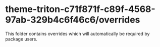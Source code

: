 # theme-triton-c71f871f-c89f-4568-97ab-329b4c6f46c6/overrides

This folder contains overrides which will automatically be required by package users.
